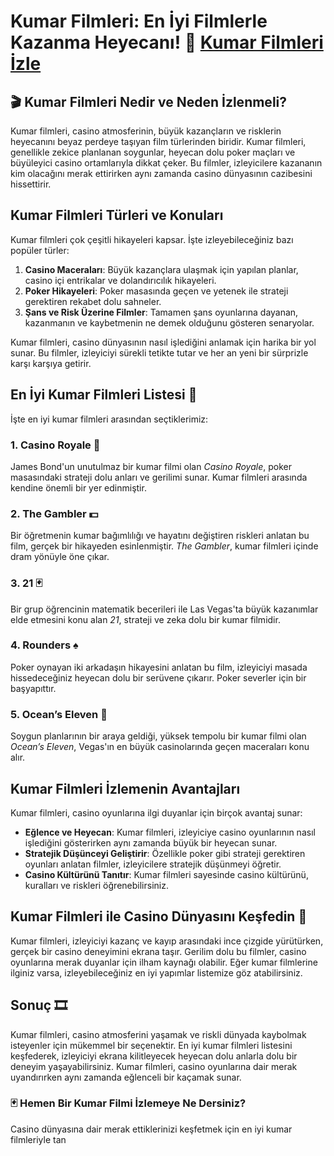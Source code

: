 # Kumar Filmleri: En İyi Filmlerle Kazanma Heyecanı! 🎰 [Kumar Filmleri İzle](https://casinotr.link/gWCRZ4)

## 🎬 Kumar Filmleri Nedir ve Neden İzlenmeli?

Kumar filmleri, casino atmosferinin, büyük kazançların ve risklerin heyecanını beyaz perdeye taşıyan film türlerinden biridir. Kumar filmleri, genellikle zekice planlanan soygunlar, heyecan dolu poker maçları ve büyüleyici casino ortamlarıyla dikkat çeker. Bu filmler, izleyicilere kazananın kim olacağını merak ettirirken aynı zamanda casino dünyasının cazibesini hissettirir.

## Kumar Filmleri Türleri ve Konuları

Kumar filmleri çok çeşitli hikayeleri kapsar. İşte izleyebileceğiniz bazı popüler türler:

1. **Casino Maceraları**: Büyük kazançlara ulaşmak için yapılan planlar, casino içi entrikalar ve dolandırıcılık hikayeleri.
2. **Poker Hikayeleri**: Poker masasında geçen ve yetenek ile strateji gerektiren rekabet dolu sahneler.
3. **Şans ve Risk Üzerine Filmler**: Tamamen şans oyunlarına dayanan, kazanmanın ve kaybetmenin ne demek olduğunu gösteren senaryolar.

Kumar filmleri, casino dünyasının nasıl işlediğini anlamak için harika bir yol sunar. Bu filmler, izleyiciyi sürekli tetikte tutar ve her an yeni bir sürprizle karşı karşıya getirir.

## En İyi Kumar Filmleri Listesi 🎥

İşte en iyi kumar filmleri arasından seçtiklerimiz:

### 1. **Casino Royale** 🎲
James Bond'un unutulmaz bir kumar filmi olan *Casino Royale*, poker masasındaki strateji dolu anları ve gerilimi sunar. Kumar filmleri arasında kendine önemli bir yer edinmiştir.

### 2. **The Gambler** 💵
Bir öğretmenin kumar bağımlılığı ve hayatını değiştiren riskleri anlatan bu film, gerçek bir hikayeden esinlenmiştir. *The Gambler*, kumar filmleri içinde dram yönüyle öne çıkar.

### 3. **21** 🃏
Bir grup öğrencinin matematik becerileri ile Las Vegas'ta büyük kazanımlar elde etmesini konu alan *21*, strateji ve zeka dolu bir kumar filmidir.

### 4. **Rounders** ♠️
Poker oynayan iki arkadaşın hikayesini anlatan bu film, izleyiciyi masada hissedeceğiniz heyecan dolu bir serüvene çıkarır. Poker severler için bir başyapıttır.

### 5. **Ocean’s Eleven** 🎩
Soygun planlarının bir araya geldiği, yüksek tempolu bir kumar filmi olan *Ocean’s Eleven*, Vegas'ın en büyük casinolarında geçen maceraları konu alır.

## Kumar Filmleri İzlemenin Avantajları

Kumar filmleri, casino oyunlarına ilgi duyanlar için birçok avantaj sunar:

- **Eğlence ve Heyecan**: Kumar filmleri, izleyiciye casino oyunlarının nasıl işlediğini gösterirken aynı zamanda büyük bir heyecan sunar.
- **Stratejik Düşünceyi Geliştirir**: Özellikle poker gibi strateji gerektiren oyunları anlatan filmler, izleyicilere stratejik düşünmeyi öğretir.
- **Casino Kültürünü Tanıtır**: Kumar filmleri sayesinde casino kültürünü, kuralları ve riskleri öğrenebilirsiniz.

## Kumar Filmleri ile Casino Dünyasını Keşfedin 🎰

Kumar filmleri, izleyiciyi kazanç ve kayıp arasındaki ince çizgide yürütürken, gerçek bir casino deneyimini ekrana taşır. Gerilim dolu bu filmler, casino oyunlarına merak duyanlar için ilham kaynağı olabilir. Eğer kumar filmlerine ilginiz varsa, izleyebileceğiniz en iyi yapımlar listemize göz atabilirsiniz.

## Sonuç 🎞️

Kumar filmleri, casino atmosferini yaşamak ve riskli dünyada kaybolmak isteyenler için mükemmel bir seçenektir. En iyi kumar filmleri listesini keşfederek, izleyiciyi ekrana kilitleyecek heyecan dolu anlarla dolu bir deneyim yaşayabilirsiniz. Kumar filmleri, casino oyunlarına dair merak uyandırırken aynı zamanda eğlenceli bir kaçamak sunar.

### 🃏 Hemen Bir Kumar Filmi İzlemeye Ne Dersiniz?
Casino dünyasına dair merak ettiklerinizi keşfetmek için en iyi kumar filmleriyle tan
